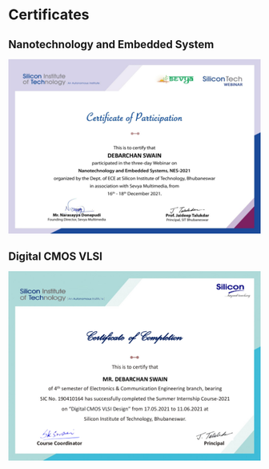 # Certificates

## Nanotechnology and Embedded System
<p align="center">
  <img src="/photos/NES_2021.jpg">
</p>

## Digital CMOS VLSI
<p align="center">
  <img src="/photos/Digital_CMOS_VLSI.jpg">
</p>
